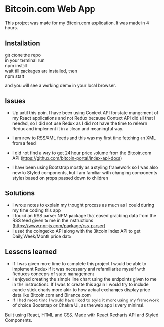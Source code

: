 # Bitcoin.com Web App

This project was made for my Bitcoin.com application. It was made in 4 hours. 

## Installation

git clone the repo <br/>
in your terminal run <br/>
npm install <br/>
wait till packages are installed, then <br/>
npm start <br/>

and you will see a working demo in your local browser.

## Issues
- Up until this point I have been using Context API for state mangement of my React applications and not Redux because Context API did all that I needed, so I did not use Redux as I did not have the time to relearn Redux and implement it in a clean and meaningful way. <br/>

- I am new to RSS/XML feeds and this was my first time fetching an XML from a feed
- I did not find a way to get 24 hour price volume from the Bitcoin.com API (https://github.com/bitcoin-portal/index-api-docs)
- I have been using Bootstrap mostly as a styling framework so I was also new to Styled components, but I am familiar with changing components styles based on props passed down to children

## Solutions
- I wrote notes to explain my thought process as much as I could during my time coding this app
- I found an RSS parser NPM package that eased grabbing data from the RSS feed given to me in the instructions (https://www.npmjs.com/package/rss-parser) 
- I used the coingecko API along with the Bitcoin index API to get Daily/Week/Month price data

## Lessons learned
- If I was given more time to complete this project I would be able to implement Redux if it was necessary and refamiliarize myself with Reduxes concepts of state management
- I enjoyed creating the simple line chart using the endpoints given to me in the instructions. If I was to create this again I would try to include candle stick charts more akin to how actual exchanges display price data like Bitcoin.com and Binance.com
- If I had more time I would have liked to style it more using my framework of choice Bootstrap or Chakra UI, as the web app is very minimal. 

Built using React, HTML and CSS. Made with React Recharts API and Styled Components. 

